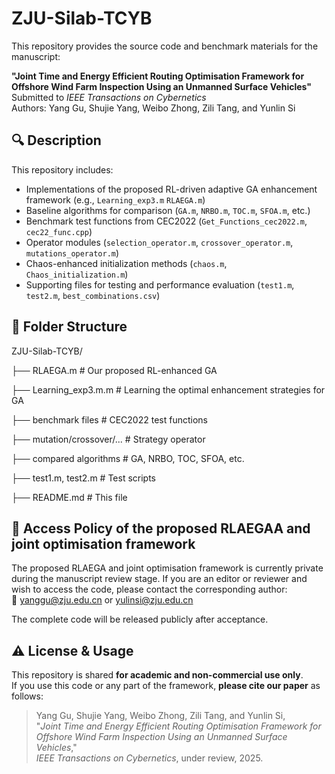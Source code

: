 # ZJU-Silab-TCYB

This repository provides the source code and benchmark materials for the manuscript:

**"Joint Time and Energy Efficient Routing Optimisation Framework for Offshore Wind Farm Inspection Using an Unmanned Surface Vehicles"**  
Submitted to *IEEE Transactions on Cybernetics*  
Authors: Yang Gu, Shujie Yang, Weibo Zhong, Zili Tang, and Yunlin Si

## 🔍 Description

This repository includes:

- Implementations of the proposed RL-driven adaptive GA enhancement framework (e.g., `Learning_exp3.m` `RLAEGA.m`)
- Baseline algorithms for comparison (`GA.m`, `NRBO.m`, `TOC.m`, `SFOA.m`, etc.)
- Benchmark test functions from CEC2022 (`Get_Functions_cec2022.m`, `cec22_func.cpp`)
- Operator modules (`selection_operator.m`, `crossover_operator.m`, `mutations_operator.m`)
- Chaos-enhanced initialization methods (`chaos.m`, `Chaos_initialization.m`)
- Supporting files for testing and performance evaluation (`test1.m`, `test2.m`, `best_combinations.csv`)

## 📁 Folder Structure
ZJU-Silab-TCYB/

├── RLAEGA.m # Our proposed RL-enhanced GA

├── Learning_exp3.m.m # Learning the optimal enhancement strategies for GA

├── benchmark files # CEC2022 test functions

├── mutation/crossover/... # Strategy operator

├── compared algorithms # GA, NRBO, TOC, SFOA, etc.

├── test1.m, test2.m # Test scripts

├── README.md # This file

## 🔐 Access Policy of the proposed RLAEGAA and joint optimisation framework
The proposed RLAEGA and joint optimisation framework is currently private during the manuscript review stage.
If you are an editor or reviewer and wish to access the code, please contact the corresponding author:  
📧 yanggu@zju.edu.cn or yulinsi@zju.edu.cn

The complete code will be released publicly after acceptance.

## ⚠️ License & Usage
This repository is shared **for academic and non-commercial use only**.  
If you use this code or any part of the framework, **please cite our paper** as follows:

> Yang Gu, Shujie Yang, Weibo Zhong, Zili Tang, and Yunlin Si,  
> "*Joint Time and Energy Efficient Routing Optimisation Framework for Offshore Wind Farm Inspection Using an Unmanned Surface Vehicles*,"  
> *IEEE Transactions on Cybernetics*, under review, 2025.

